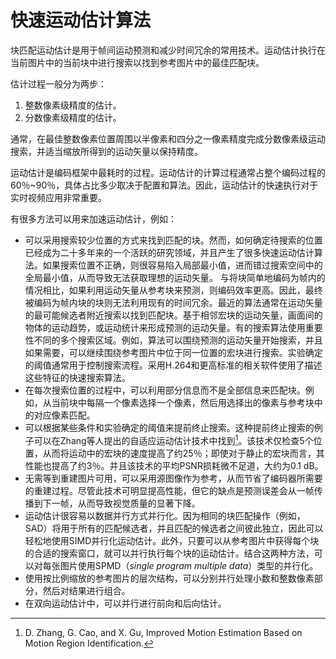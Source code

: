 # 快速运动估计算法
块匹配运动估计是用于帧间运动预测和减少时间冗余的常用技术。运动估计执行在当前图片中的当前块中进行搜索以找到参考图片中的最佳匹配块。

估计过程一般分为两步：
1. 整数像素级精度的估计。
2. 分数像素级精度的估计。

通常，在最佳整数像素位置周围以半像素和四分之一像素精度完成分数像素级运动搜索，并适当缩放所得到的运动矢量以保持精度。

运动估计是编码框架中最耗时的过程。运动估计的计算过程通常占整个编码过程的60％~90％，具体占比多少取决于配置和算法。因此，运动估计的快速执行对于实时视频应用非常重要。

有很多方法可以用来加速运动估计，例如：

* 可以采用搜索较少位置的方式来找到匹配的块。然而，如何确定待搜索的位置已经成为二十多年来的一个活跃的研究领域，并且产生了很多快速运动估计算法。如果搜索位置不正确，则很容易陷入局部最小值，进而错过搜索空间中的全局最小值，从而导致无法获取理想的运动矢量。 与将块简单地编码为帧内的情况相比，如果利用运动矢量从参考块来预测，则编码效率更高。因此，最终被编码为帧内块的块则无法利用现有的时间冗余。最近的算法通常在运动矢量的最可能候选者附近搜索以找到匹配块。基于相邻宏块的运动矢量，画面间的物体的运动趋势，或运动统计来形成预测的运动矢量。有的搜索算法使用重要性不同的多个搜索区域。例如，算法可以围绕预测的运动矢量开始搜索，并且如果需要，可以继续围绕参考图片中位于同一位置的宏块进行搜索。实验确定的阈值通常用于控制搜索流程。采用H.264和更高标准的相关软件使用了描述这些特征的快速搜索算法。
* 在每次搜索位置的过程中，可以利用部分信息而不是全部信息来匹配块。例如，从当前块中每隔一个像素选择一个像素，然后用选择出的像素与参考块中的对应像素匹配。
* 可以根据某些条件和实验确定的阈值来提前终止搜索。这种提前终止搜索的例子可以在Zhang等人提出的自适应运动估计技术中找到[^1]。该技术仅检查5个位置，从而将运动中的宏块的速度提高了约25％；即使对于静止的宏块而言，其性能也提高了约3％。并且该技术的平均PSNR损耗微不足道，大约为0.1 dB。
* 无需等到重建图片可用，可以采用源图像作为参考，从而节省了编码器所需要的重建过程。尽管此技术可明显提高性能，但它的缺点是预测误差会从一帧传播到下一帧，从而导致视觉质量的显著下降。
* 运动估计很容易以数据并行方式并行化。因为相同的块匹配操作（例如，SAD）将用于所有的匹配候选者，并且匹配的候选者之间彼此独立，因此可以轻松地使用SIMD并行化运动估计。此外，只要可以从参考图片中获得每个块的合适的搜索窗口，就可以并行执行每个块的运动估计。结合这两种方法，可以对每张图片使用SPMD（*single program multiple data*）类型的并行化。
* 使用按比例缩放的参考图片的层次结构，可以分别并行处理小数和整数像素部分，然后对结果进行组合。
* 在双向运动估计中，可以并行进行前向和后向估计。

[^1]: D. Zhang, G. Cao, and X. Gu, Improved Motion Estimation Based on Motion Region Identification. 